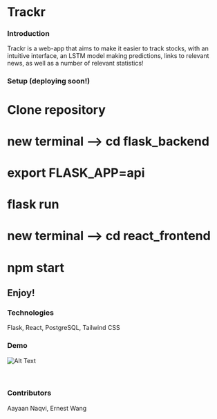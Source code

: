 Trackr
=========

### Introduction
Trackr is a web-app that aims to make it easier to track stocks, with an intuitive interface, an LSTM model making predictions, links to relevant news, as well as a number of relevant statistics! 

### Setup (deploying soon!)

# Clone repository
# new terminal --> cd flask_backend
# export FLASK_APP=api
# flask run
# new terminal --> cd react_frontend
# npm start

## Enjoy!

### Technologies
Flask, React, PostgreSQL, Tailwind CSS

### Demo
![Alt Text](https://media.giphy.com/media/1QwCH57mjAnYDKnP7B/giphy.gif) <br /> <br /> <br />


### Contributors
Aayaan Naqvi, Ernest Wang
